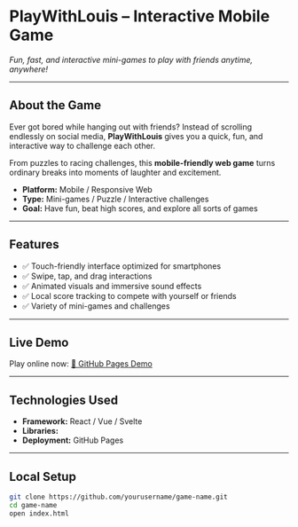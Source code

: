 # PlayWithLouis – Interactive Mobile Game
*Fun, fast, and interactive mini-games to play with friends anytime, anywhere!*

---

## About the Game
Ever got bored while hanging out with friends? Instead of scrolling endlessly on social media, **PlayWithLouis** gives you a quick, fun, and interactive way to challenge each other.

From puzzles to racing challenges, this **mobile-friendly web game** turns ordinary breaks into moments of laughter and excitement.

- **Platform:** Mobile / Responsive Web
- **Type:** Mini-games / Puzzle / Interactive challenges
- **Goal:** Have fun, beat high scores, and explore all sorts of games

---

## Features
- ✅ Touch-friendly interface optimized for smartphones
- ✅ Swipe, tap, and drag interactions
- ✅ Animated visuals and immersive sound effects
- ✅ Local score tracking to compete with yourself or friends
- ✅ Variety of mini-games and challenges

---

## Live Demo
Play online now: [🎲 GitHub Pages Demo](https://slashfr1.github.io/jouonsAvecLouis)

---

## Technologies Used
- **Framework:** React / Vue / Svelte
- **Libraries:** 
- **Deployment:** GitHub Pages

---

## Local Setup
```bash
git clone https://github.com/yourusername/game-name.git
cd game-name
open index.html
